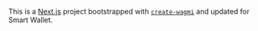 This is a [Next.js](https://nextjs.org) project bootstrapped with [`create-wagmi`](https://github.com/wevm/wagmi/tree/main/packages/create-wagmi) and updated for Smart Wallet. 
